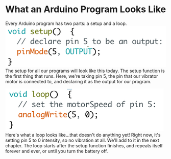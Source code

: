# What an Arduino Program Looks Like
Every Arduino program has two parts: a setup and a loop. 
<img src="setup.png"><br>
The setup for all our programs will look like this today. The setup function is the first thing that runs. Here, we're taking pin 5, the pin that our vibrator motor is connected to, and declaring it as the output for our program.

<img src="loop.png"><br>
Here's what a loop looks like...that doesn't do anything yet! Right now, it's setting pin 5 to 0 intensity, so no vibration at all. We'll add to it in the next chapter. The loop starts after the setup function finishes, and repeats itself forever and ever, or until you turn the battery off.